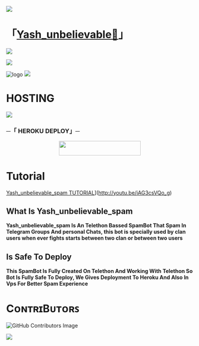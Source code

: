 <a href="https://www.youtube.com/watch?v=dQw4w9WgXcQ"><img src="https://user-images.githubusercontent.com/73097560/115834477-dbab4500-a447-11eb-908a-139a6edaec5c.gif"></a>
# 「[Yash_unbelievable👮](https://t.me/lucifer_hell_for_you)」



<a href="https://youtu.be/M7GPJf4WCy0"><img src="https://user-images.githubusercontent.com/73097560/115834477-dbab4500-a447-11eb-908a-139a6edaec5c.gif"></a>
 
  <img src="https://readme-typing-svg.herokuapp.com?color=F77247&width=420&lines=𝙰+𝚃𝚎𝚕𝚎𝚐𝚛𝚊𝚖+𝚂𝚙𝚊𝚖𝙱𝚘𝚝+𝙾𝚙𝚎𝚗+𝚂𝚘𝚞𝚛𝚌𝚎;𝚠𝚛𝚒𝚝𝚝𝚎𝚗+𝙸𝚗+Telethon%E2%9D%A4%EF%B8%8F">
</p> 

![logo](https://te.legra.ph/file/e70cc18e44a4d2221ebb2.jpg)
<a href="https://youtu.be/1z0-h4XiZ7U"><img src="https://user-images.githubusercontent.com/73097560/115834477-dbab4500-a447-11eb-908a-139a6edaec5c.gif"></a>

# HOSTING

  <img src="https://readme-typing-svg.herokuapp.com?color=F77247&width=420&lines=𝙷𝚘𝚠+𝚃𝚘+𝙳𝚎𝚙𝚕𝚘𝚢+Yash_unbelievable_spam+𝚂𝚘𝚞𝚛𝚌𝚎;𝙷𝚘𝚠+𝚃𝚘+𝙳𝚎𝚙𝚕𝚘𝚢+DeadlySpamBot+𝚂𝚘𝚞𝚛𝚌𝚎%E2%9D%A4%EF%B8%8F">
</p>

###    ─「 HEROKU DEPLOY」─

<p align="center"><a href="https://heroku.com/deploy?template=https://github.com/Team-Deadly/DEADLY-SPAMBOT"> <img src="https://img.shields.io/badge/Deadly%20On%20Heroku-Blue?style=for-the-badge&logo=heroku" width="220" height="38.45"/></a></p>



# Tutorial 

[Yash_unbelievable_spam TUTORIAL](https://img.shields.io/badge/Watch%20Now-blue)](http://youtu.be/iAG3csVQo_g)

## What Is Yash_unbelievable_spam

<b>Yash_unbelievable_spam Is An Telethon Bassed SpamBot That Spam In Telegram Groups And personal Chats, this bot is specially used by clan users when ever fights starts between two clan or between two users</b>

## Is Safe To Deploy

<b>This SpamBot Is Fully Created On Telethon And Working With Telethon So Bot Is Fully Safe To Deploy, We Gives Deployment To Heroku And Also In Vps For Better Spam Experience</b>

# CᴏɴᴛʀɪBᴜᴛᴏʀꜱ

![GitHub Contributors Image](https://contrib.rocks/image?repo=Team-Deadly/DEADLYSPAMBOT)

<a href="https://www.youtube.com/watch?v=dQw4w9WgXcQ"><img src="https://user-images.githubusercontent.com/73097560/115834477-dbab4500-a447-11eb-908a-139a6edaec5c.gif"></a>
